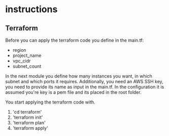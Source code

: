 # instructions

## Terraform
Before you can apply the terraform code you define in the main.tf:
- region
- project_name 
- vpc_cidr
- subnet_count

In the next module you define how many instances you want, in which subnet and which ports it requires. Additionally, you need an AWS SSH key, you need to provide its name as input in the main.tf. In the configuration it is assumed you're key is a pem file and its placed in the root folder.

You start applying the terraform code with.
1. 'cd terraform'
2. 'terraform init'
3. 'terraform plan'
4. 'terraform apply'





